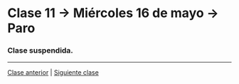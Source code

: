 # Clase 11 → Miércoles 16 de mayo → Paro

### Clase suspendida.

- - - - - 

[Clase anterior](https://github.com/profesorfaco/dno037-2018-10) | [Siguiente clase](https://github.com/profesorfaco/dno037-2018-12)
